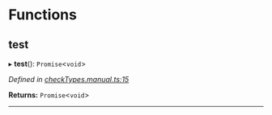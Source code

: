 

# Functions

<a id="test"></a>

##  test

▸ **test**(): `Promise`<`void`>

*Defined in [checkTypes.manual.ts:15](https://github.com/polkadot-js/api/blob/3ab5811/packages/api/src/checkTypes.manual.ts#L15)*

**Returns:** `Promise`<`void`>

___

